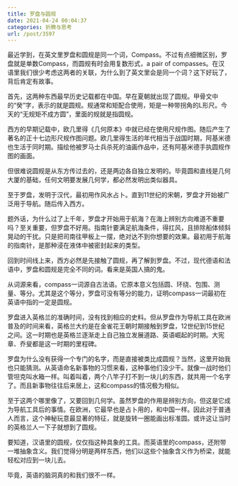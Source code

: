 ```yaml
---
title: 罗盘与圆规
date: 2021-04-24 00:04:37
categories: 折腾与思考
url: /post/3597
---
```


最近学到，在英文里罗盘和圆规是同一个词，Compass。不过有点细微区别，罗盘就是单数Compass，而圆规有时会用复数形式，a pair of compasses。在汉语里我们很少考虑这两者的关联，为什么到了英文里会是同一个词？这下好玩了，背后肯定有故事。

首先，这两种东西最早历史记载都在中国。早在夏朝就出现了圆规。甲骨文中的“癸”字，表示的就是圆规。规通常和矩配合使用，矩是一种带拐角的L形尺。今天的“无规矩不成方圆”，里面的规就是指圆规。

西方的早期记载中，欧几里得《几何原本》中就已经在使用尺规作图。随后产生了著名的正十七边形尺规作图问题。欧几里得生活的年代相当于战国时期，阿基米德也生活于同时期。描绘他被罗马士兵杀死的油画作品中，还有阿基米德手执圆规作图的画面。

但很难说圆规是从东方传过去的，还是两边各自独立发明的。毕竟圆和直线是几何大厦的基础，任何文明要发展几何学，都必然发明出类似器具。

至于罗盘，发明于汉代，最初用作风水占卜。直到11世纪的宋朝，罗盘才开始被广泛用于导航。随后传入西方。

题外话，为什么过了上千年，罗盘才开始用于航海？在海上辨别方向难道不重要吗？至关重要，但罗盘不好用。指南针要满足航海条件，得扛风，且排除船体倾斜晃动的干扰。只是把司南往甲板上一摆，绝对达不到你想要的效果。最初用于航海的指南针，是那种浸在液体中被密封起来的类型。

回到时间线上来，西方必然是先接触了圆规，再了解到罗盘。不过，现代德语和法语中，罗盘和圆规是完全不同的词。看来是英国人搞的鬼。

从词源来看，compass一词源自古法语。它原本意义包括圆、环绕、包围、测量、等分。尤其是这个等分，罗盘可没有等分的能力，证明compass一词最初在英语中指的一定是圆规。

罗盘进入英格兰的准确时间，没有找到相应的史料。但从罗盘作为导航工具在欧洲普及的时间来看，英格兰大约是在金雀花王朝时期接触到罗盘，12世纪到15世纪之间。这一时期也是英格兰逐渐走上自己独立发展道路、英语崛起的时期。大宪章、乔叟都是这一时期的里程碑。

罗盘为什么没有获得一个专门的名字，而是直接被类比成圆规？当然，这里开始我也只能猜测。从英语命名新事物的习惯来看，这种事他们没少干。就像一战时他们管坦克叫水箱一样。叫着叫着，两个八竿子打不到一块儿的东西，就共用一个名字了。而且新事物往往后来居上，这和compass的情况极为相似。

至于这两个哪里像了，又要回到几何学。虽然罗盘的作用是辨别方向，但这是它成为导航工具后的事情。在欧洲，它最早也是占卜用的，和中国一样。因此对于普通人而言，这个神秘玩意最显著的特征，就是旋转一圈能画出标准圆。或许这让当时的英格兰人一下子就想到了圆规。

要知道，汉语里的圆规，仅仅指这种具象的工具。而英语里的compass，还附带一堆抽象含义。我们觉得分明是两样东西，他们以这些个抽象含义作为桥梁，就能轻松对应到一块儿去。

毕竟，英语的脑洞真的和我们很不一样。
